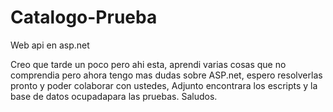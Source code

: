 # Catalogo-Prueba
Web api en asp.net

Creo que tarde un poco pero ahi esta, aprendi varias cosas que no comprendia pero
ahora tengo mas dudas sobre ASP.net, espero resolverlas pronto y poder colaborar con ustedes,
Adjunto encontrara los escripts y la base de datos ocupadapara las pruebas.
Saludos.


